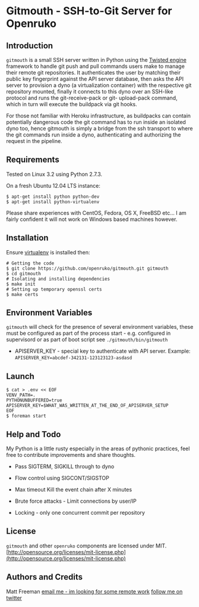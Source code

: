 # Gitmouth - SSH-to-Git Server for Openruko

## Introduction

`gitmouth` is a small SSH server written in Python using the [Twisted
engine](http://twistedmatrix.com/trac/) framework to handle git push and pull
commands users make to manage their remote git repositories. It authenticates
the user by matching their public key fingerprint against the API server
database, then asks the API server to provision a dyno (a virtualization
container) with the respective git repository mounted, finally it connects to
this dyno over an SSH-like protocol and runs the git-receive-pack or git-
upload-pack command, which in turn will execute the buildpack via git hooks.

For those not familiar with Heroku infrastructure, as buildpacks can contain
potentially dangerous code the git command has to run inside an isolated dyno
too, hence gitmouth is simply a bridge from the ssh transport to where the git
commands run inside a dyno, authenticating and authorizing the request in the
pipeline.


## Requirements

Tested on Linux 3.2 using Python 2.7.3.

On a fresh Ubuntu 12.04 LTS instance:

    $ apt-get install python python-dev
    $ apt-get install python-virtualenv

Please share experiences with CentOS, Fedora, OS X, FreeBSD etc... I am fairly
confident it will not work on Windows based machines however.


## Installation

Ensure [virtualenv](http://www.virtualenv.org/en/latest/#installation) is
installed then:

    # Getting the code
    $ git clone https://github.com/openruko/gitmouth.git gitmouth
    $ cd gitmouth
    # Isolating and installing dependencies
    $ make init
    # Setting up temporary openssl certs
    $ make certs


## Environment Variables

`gitmouth` will check for the presence of several environment variables, these
must be configured as part of the process start - e.g. configured in
supervisord or as part of boot script see `./gitmouth/bin/gitmouth`

* APISERVER_KEY - special key to authenticate with API server. Example:
  `APISERVER_KEY=abcdef-342131-123123123-asdasd`


## Launch

    $ cat > .env << EOF
    VENV_PATH=.
    PYTHONUNBUFFERED=true
    APISERVER_KEY=$WHAT_WAS_WRITTEN_AT_THE_END_OF_APISERVER_SETUP
    EOF
    $ foreman start


## Help and Todo

My Python is a little rusty especially in the areas of pythonic practices,
feel free to contribute improvements and share thoughts.

* Pass SIGTERM, SIGKILL through to dyno

* Flow control using SIGCONT/SIGSTOP

* Max timeout
  Kill the event chain after X minutes

* Brute force attacks - Limit connections by user/IP

* Locking - only one concurrent commit per repository


## License

`gitmouth` and other `openruko` components are licensed under MIT.
[http://opensource.org/licenses/mit-license.php](http://opensource.org/licenses/mit-license.php)


## Authors and Credits

Matt Freeman
[email me - im looking for some remote work](mailto:matt@nonuby.com)
[follow me on twitter](http://www.twitter.com/nonuby )
